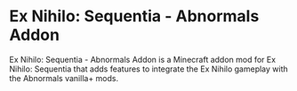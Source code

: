 # Ex Nihilo: Sequentia - Abnormals Addon
Ex Nihilo: Sequentia - Abnormals Addon is a Minecraft addon mod for Ex Nihilo: Sequentia that adds features to integrate the Ex Nihilo gameplay with the Abnormals vanilla+ mods.
